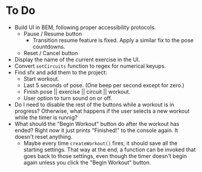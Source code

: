# To Do

- Build UI in BEM, following proper accessibility protocols.
  - Pause / Resume button
    - Transition resume feature is fixed.  Apply a similar fix to the pose countdowns.
  - Reset / Cancel button
- Display the name of the current exercise in the UI.
- Convert `setCircuits` function to regex for numerical keyups.
- Find sfx and add them to the project:
  - Start workout.
  - Last 5 seconds of pose. (One beep per second except for zero.)
  - Finish pose || exercise || circuit || workout.
  - User option to turn sound on or off.
- Do I need to disable the rest of the buttons while a workout is in progress? Otherwise, what happens if the user selects a new workout while the timer is runnig?
- What should the "Begin Workout" button do after the workout has ended? Right now it just prints "Finished!" to the console again. It doesn't reset anything.
  - Maybe every time `createWorkout()` fires, it should save all the starting settings. That way at the end, a function can be invoked that goes back to those settings, even though the timer doesn't begin again unless you click the "Begin Workout" button.